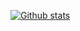[![Github stats](https://github-readme-stats.vercel.app/api?username=Ratiilt&show_icons=true&theme=radical)](https://github.com/anuraghazra/github-readme-stats)
